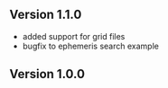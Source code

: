 Version 1.1.0
-------------------------

- added support for grid files
- bugfix to ephemeris search example


Version 1.0.0
-------------------------

